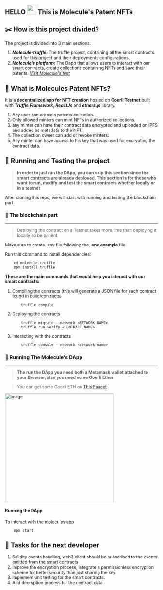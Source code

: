 HELLO <img src="https://raw.githubusercontent.com/MartinHeinz/MartinHeinz/master/wave.gif" width="30px"> This is Molecule's Patent NFTs
---

## ✂️ How is this project divided?
The project is divided into 3 main sections:
1. ***Molecule-truffle:*** The truffle project, containing all the smart contracts used for this project and their deployments configurations.
2. ***Molecule's platform:*** The Dapp that allows users to interact with our smart contracts, create collections containing NFTs and save their patents. [*Visit Molecule's test*](https://nour-karoui.github.io/molecule-research-nfts/)

## 🙌 What is Molecules Patent NFTs?
It is a **decentralized app for NFT creation** hosted on **Goerli Testnet** built with ***Truffle Framework***, ***ReactJs*** and ***ethers.js*** library.
1. Any user can create a patents collection.
2. Only allowed minters can mint NFTs in authorized collections.
3. any minter can have their contract data encrypted and uploaded on IPFS and added as metadata to the NFT.
4. The collection owner can add or revoke minters.
5. Any minter can have access to his key that was used for encrypting the contract data.


## 🎯 Running and Testing the project
> **In order to just run the DApp, you can skip this section since the smart contracts are already deployed. This section is for those who want to run, modify and test the smart contracts whether locally or in a testnet**

After cloning this repo, we will start with running and testing the blockchain part.
### 📒 The blockchain part

---

> Deploying the contract on a Testnet takes more time than deploying it locally so be patient.

Make sure to create .env file following the **.env.example** file

Run this command to install dependencies:
```shell
    cd molecule-truffle
    npm install truffle
```

**These are the main commands that would help you interact with our smart contracts:**
1. Compiling the contracts (this will generate a JSON file for each contract found in build/contracts)
    ```shell
        truffle compile
    ```
2. Deploying the contracts
    ```shell
        truffle migrate --network <NETWORK_NAME>
        truffle run verify <CONTRACT_NAME>
    ```
3. Interacting with the contracts
    ```shell
        truffle console --network <network-name>
    ```
### 🚀 Running The Molecule's DApp

---  	

> **The run the DApp you need both a Metamask wallet attached to your Browser, also you need some Goerli Ether**

> You can get some Goerli ETH on [This Faucet](https://goerlifaucet.com/).

<img width="358" alt="image" src="https://user-images.githubusercontent.com/47257753/211004734-9d0b3b93-606f-4270-9791-22ec10397e1b.png">

#### Running the DApp
To interact with the molecules app
```shell
    npm start
```
## 🔨 Tasks for the next developer
1. Solidity events handling, web3 client should be subscribed to the events emitted from the smart contracts 
2. Improve the encryption process, integrate a permissionless encryption scheme for better security than just sharing the key.
3. Implement unit testing for the smart contracts.
4. Add decryption process for the contract data